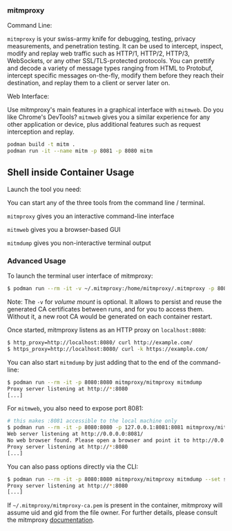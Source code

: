### mitmproxy

Command Line:

`mitmproxy` is your swiss-army knife for debugging, testing, privacy measurements, and penetration testing. It can be used to intercept, inspect, modify and replay web traffic such as HTTP/1, HTTP/2, HTTP/3, WebSockets, or any other SSL/TLS-protected protocols. You can prettify and decode a variety of message types ranging from HTML to Protobuf, intercept specific messages on-the-fly, modify them before they reach their destination, and replay them to a client or server later on. 

Web Interface:

Use mitmproxy's main features in a graphical interface with `mitmweb`. Do you like Chrome's DevTools? `mitmweb` gives you a similar experience for any other application or device, plus additional features such as request interception and replay.


```bash
podman build -t mitm .
podman run -it --name mitm -p 8081 -p 8080 mitm
```

## Shell inside Container Usage

Launch the tool you need:

You can start any of the three tools from the command line / terminal.

`mitmproxy` gives you an interactive command-line interface

`mitmweb` gives you a browser-based GUI

`mitmdump` gives you non-interactive terminal output

### Advanced Usage

To launch the terminal user interface of mitmproxy:

```sh
$ podman run --rm -it -v ~/.mitmproxy:/home/mitmproxy/.mitmproxy -p 8080:8080 mitmproxy/mitmproxy
```

Note: The `-v` for *volume mount* is optional. It allows to persist and reuse the generated CA certificates between runs, and for you to access them.
Without it, a new root CA would be generated on each container restart.

Once started, mitmproxy listens as an HTTP proxy on `localhost:8080`:

```sh
$ http_proxy=http://localhost:8080/ curl http://example.com/
$ https_proxy=http://localhost:8080/ curl -k https://example.com/
```

You can also start `mitmdump` by just adding that to the end of the command-line:

```sh
$ podman run --rm -it -p 8080:8080 mitmproxy/mitmproxy mitmdump
Proxy server listening at http://*:8080
[...]
```

For `mitmweb`, you also need to expose port 8081:

```sh
# this makes :8081 accessible to the local machine only
$ podman run --rm -it -p 8080:8080 -p 127.0.0.1:8081:8081 mitmproxy/mitmproxy mitmweb --web-host 0.0.0.0
Web server listening at http://0.0.0.0:8081/
No web browser found. Please open a browser and point it to http://0.0.0.0:8081/
Proxy server listening at http://*:8080
[...]
```

You can also pass options directly via the CLI:

```sh
$ podman run --rm -it -p 8080:8080 mitmproxy/mitmproxy mitmdump --set ssl_insecure=true
Proxy server listening at http://*:8080
[...]
```

If `~/.mitmproxy/mitmproxy-ca.pem` is present in the container, mitmproxy will assume uid and gid from the file owner.
For further details, please consult the mitmproxy [documentation](https://docs.mitmproxy.org/en/stable/).

